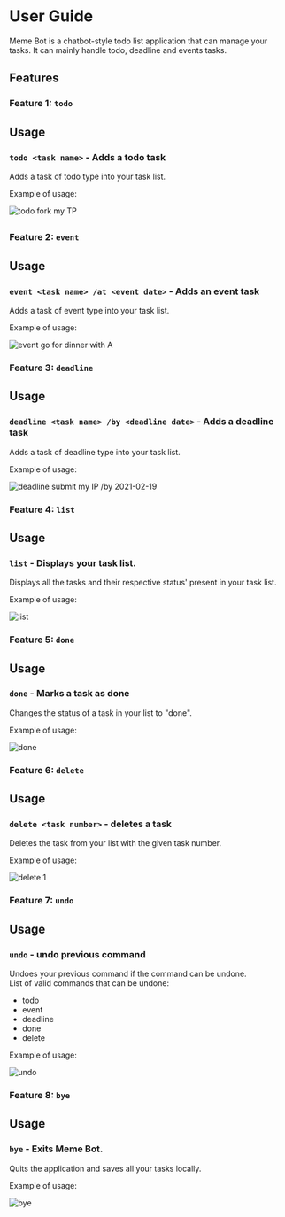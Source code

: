 # User Guide
Meme Bot is a chatbot-style todo list application that can manage your 
tasks. It can mainly handle todo, deadline and events tasks.
## Features 

### Feature 1: `todo`

## Usage

### `todo <task name>` - Adds a todo task

Adds a task of todo type into your task list.

Example of usage: 

![todo fork my TP](./todo.png "todo command usage")
##
### Feature 2: `event`

## Usage

### `event <task name> /at <event date>` - Adds an event task

Adds a task of event type into your task list.

Example of usage: 

![event go for dinner with A](./event.png "event command usage")

### Feature 3: `deadline`

## Usage

### `deadline <task name> /by <deadline date>` - Adds a deadline task

Adds a task of deadline type into your task list.

Example of usage: 

![deadline submit my IP /by 2021-02-19](./deadline.png "deadline command usage")

### Feature 4: `list`

## Usage

### `list` - Displays your task list.

Displays all the tasks and their respective status' present in your task list.

Example of usage: 

![list](./list.png "list command usage")

### Feature 5: `done`

## Usage

### `done` - Marks a task as done

Changes the status of a task in your list to "done".

Example of usage: 

![done](./done.png "done command usage")

### Feature 6: `delete`

## Usage

### `delete <task number>` - deletes a task

Deletes the task from your list with the given task number.

Example of usage: 

![delete 1](./delete.png "delete command usage")

### Feature 7: `undo`

## Usage

### `undo` - undo previous command

Undoes your previous command if the command can be undone.<br>
List of valid commands that can be undone:
* todo 
* event
* deadline 
* done
* delete

Example of usage: 

![undo](./undo.png "undo command usage")

### Feature 8: `bye`

## Usage

### `bye` - Exits Meme Bot.

Quits the application and saves all your tasks locally.

Example of usage: 

![bye](./bye.png "bye command usage")


